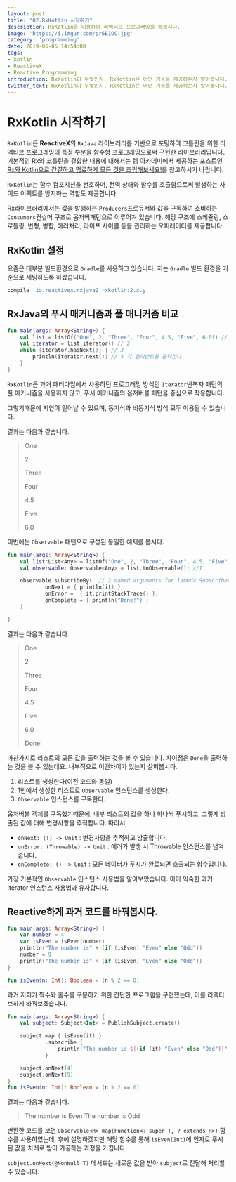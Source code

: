 ```yaml
---
layout: post
title: "02.RxKotlin 시작하기"
description: RxKotlin을 이용하여 리액티브 프로그래밍을 해봅시다.
image: 'https://i.imgur.com/pr6E1OC.jpg'
category: 'programming'
date: 2019-06-05 14:54:00
tags:
- kotlin
- ReactiveX
- Reactive Programming
introduction: RxKotlin이 무엇인지, RxKotlin은 어떤 기능을 제공하는지 알아봅니다.
twitter_text: RxKotlin이 무엇인지, RxKotlin은 어떤 기능을 제공하는지 알아봅니다.
---
```


# RxKotlin 시작하기

`RxKotlin`은 **ReactiveX**의 `RxJava` 라이브러리를 기반으로 포팅하여 코틀린을 위한 리액티브 프로그래밍의 특정 부분을 함수형 프로그래밍으로써 구현한 라이브러리입니다. 기본적인 Rx와 코틀린을 결합한 내용에 대해서는 렘 아카데미에서 제공하는 포스트인 [Rx와 Kotlin으로 간결하고 명료하게 모든 것을 조립해보세요!](https://academy.realm.io/kr/posts/compose-everything-rx-kotlin/)를 참고하시기 바랍니다.

`RxKotlin`는 함수 컴포지션을 선호하며, 전역 상태와 함수를 호출함으로써 발생하는 사이드 이펙트를 방지하는 역할도 제공합니다.

Rx라이브러리에서는 값을 발행하는 `Producers`프로듀서와 값을 구독하여 소비하는 `Consumers`컨슈머 구조로 옵저버패턴으로 이루어져 있습니다. 해당 구조에 스케쥴링, 스로틀링, 변형, 병합, 에러처리, 라이프 사이클 등을 관리하는 오퍼레이터를 제공합니다.

## RxKotlin 설정

요즘은 대부분 빌드환경으로 `Gradle`를 사용하고 있습니다. 저는 `Gradle` 빌드 환경을 기준으로 세팅하도록 하겠습니다.

```groovy
compile 'io.reactivex.rxjava2.rxkotlin:2.x.y'
```

## RxJava의 푸시 매커니즘과 풀 매니커즘 비교

```kotlin
fun main(args: Array<String>) {
    val list = listOf("One", 2, "Three", "Four", 4.5, "Five", 6.0f) // 1
    val iterator = list.iterator() // 2
    while (iterator.hasNext()) { // 3
        println(iterator.next()) // 4 각 엘리먼트를 출력한다
    }
}
```

`RxKotlin`은 과거 패러다임에서 사용하던 프로그래밍 방식인 `Iterator`반복자 패턴의 풀 매커니즘을 사용하지 않고, 푸시 매커니즘의 옵저버블 패턴을 중심으로 작용합니다.

그렇기때문에 지연이 일어날 수 있으며, 동기식과 비동기식 방식 모두 이용될 수 있습니다.

결과는 다음과 같습니다.

> One
>
> 2
>
> Three
>
> Four
>
> 4.5
>
> Five
>
> 6.0

이번에는 `Observable` 패턴으로 구성된 동일한 예제를 봅시다.

```kotlin
fun main(args: Array<String>) {
    val list:List<Any> = listOf("One", 2, "Three", "Four", 4.5, "Five", 6.0f)
    val observable: Observable<Any> = list.toObservable(); //1

    observable.subscribeBy(  // 2 named arguments for lambda Subscribers
            onNext = { println(it) },
            onError =  { it.printStackTrace() },
            onComplete = { println("Done!") }
    )

}
```

결과는 다음과 같습니다.

> One
>
> 2
>
> Three
>
> Four
>
> 4.5
>
> Five
>
> 6.0
>
> Done!

마찬가지로 리스트의 모든 값을 출력하는 것을 볼 수 있습니다. 차이점은 `Done`을 출력하는 것을 볼 수 있는데요. 내부적으로 어떤차이가 있는지 살펴봅시다.



1. 리스트를 생성한다(이전 코드와 동일)
2. 1번에서 생성한 리스트로 `Observable` 인스턴스를 생성한다.
3. `Observable` 인스턴스를 구독한다.

옵저버블 객체를 구독했기때문에, 내부 리스트의 값을 하나 하나씩 푸시하고, 그렇게 방출된 값에 대해 변경사항을 추적합니다. 따라서,

- `onNext: (T) -> Unit`  : 변경사항을 추적하고 방출합니다.
- `onError: (Throwable) -> Unit` : 에러가 발생 시 Throwable 인스턴스를 넘겨줍니다.
- `onComplete: () -> Unit` : 모든 데이터가 푸시가 완료되면 호출되는 함수입니다.

가장 기본적인 `Observable` 인스턴스 사용법을 알아보았습니다. 이미 익숙한 과거 Iterator 인스턴스 사용법과 유사합니다.

## Reactive하게 과거 코드를 바꿔봅시다. 

```kotlin
fun main(args: Array<String>) {
    var number = 4
    var isEven = isEven(number)
    println("The number is" + (if (isEven) "Even" else "Odd"))
    number = 9
    println("The number is" + (if (isEven) "Even" else "Odd"))
}

fun isEven(n: Int): Boolean = (n % 2 == 0)
```

과거 저희가 짝수와 홀수를 구분하기 위한 간단한 프로그램을 구현했는데, 이를 리액티브하게 바꿔보겠습니다.

```kotlin
fun main(args: Array<String>) {
    val subject: Subject<Int> = PublishSubject.create()

    subject.map { isEven(it) }
            .subscribe {
                println("The number is ${(if (it) "Even" else "Odd")}" )
            }

    subject.onNext(4)
    subject.onNext(9)
}
fun isEven(n: Int): Boolean = (n % 2 == 0)
```

결과는 다음과 같습니다.

> The number is Even
> The number is Odd

변환한 코드를 보면 `Observable<R> map(Function<? super T, ? extends R>)` 함수를 사용하였는데, 후에 설명하겠지만 해당 함수를 통해 `isEven(Int)`에 인자로 푸시된 값을 차례로 받아 가공하는 과정을 거칩니다.

`subject.onNext(@NonNull T)` 메서드는 새로운 값을 받아 `subject`로 전달해 처리할 수 있습니다.































